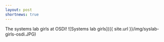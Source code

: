 ```yaml
---
layout: post
shortnews: true
---
```

The systems lab girls at OSDI!
![Systems lab girls]({{ site.url }}/img/syslab-girls-osdi.JPG)